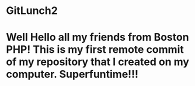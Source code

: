 # GitLunch2
# Well Hello all my friends from Boston PHP! This is my first remote commit of my repository that I created on my computer. Superfuntime!!!
